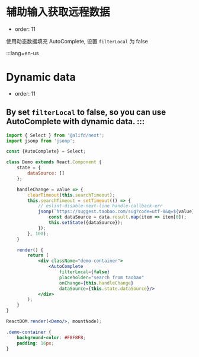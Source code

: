 # 辅助输入获取远程数据

- order: 11

使用动态数据填充 AutoComplete, 设置 `filterLocal` 为 false

:::lang=en-us
# Dynamic data

- order: 11

By set `filterLocal` to false, so you can use AutoComplete with dynamic data.
:::
---

````jsx
import { Select } from '@alifd/next';
import jsonp from 'jsonp';

const {AutoComplete} = Select;

class Demo extends React.Component {
    state = {
        dataSource: []
    };

    handleChange = value => {
        clearTimeout(this.searchTimeout);
        this.searchTimeout = setTimeout(() => {
            // eslint-disable-next-line handle-callback-err
            jsonp(`https://suggest.taobao.com/sug?code=utf-8&q=${value}`, (err, data) => {
                const dataSource = data.result.map(item => item[0]);
                this.setState({dataSource});
            });
        }, 100);
    }

    render() {
        return (
            <div className="demo-container">
                <AutoComplete
                    filterLocal={false}
                    placeholder="search from taobao"
                    onChange={this.handleChange}
                    dataSource={this.state.dataSource}/>
            </div>
        );
    }
}

ReactDOM.render(<Demo/>, mountNode);
````

````css
.demo-container {
    background-color: #F8F8F8;
    padding: 16px;
}
````
